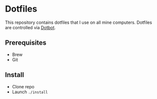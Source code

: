 # Dotfiles

This repository contains dotfiles that I use on all mine computers. Dotfiles are controlled via [Dotbot](https://github.com/anishathalye/dotbot).

## Prerequisites

- Brew
- Git

## Install

- Clone repo
- Launch `./install`
